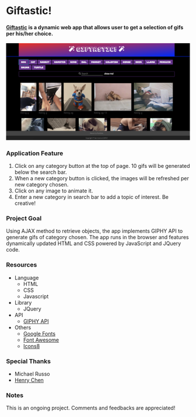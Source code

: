 # __Giftastic!__
#### [__Giftastic__](https://hojungt.github.io/GifTastic/) is a dynamic web app that allows user to get a selection of gifs per his/her choice. 

![screenshot](/assets/image/screenshot.png)

### Application Feature
1. Click on any category button at the top of page. 10 gifs will be generated below the search bar.
2. When a new category button is clicked, the images will be refreshed per new category chosen.
3. Click on any image to animate it.
4. Enter a new category in search bar to add a topic of interest. Be creative!

### Project Goal
Using AJAX method to retrieve objects, the app implements GIPHY API to generate gifs of category chosen. The app runs in the browser and features dynamically updated HTML and CSS powered by JavaScript and JQuery code.

### Resources
- Language
    - HTML
    - CSS
    - Javascript
- Library
    - JQuery
- API
    - [GIPHY API](https://developers.giphy.com/docs/)
- Others
    - [Google Fonts](https://fonts.google.com/)
    - [Font Awesome](https://fontawesome.com/?from=io)
    - [Icons8](https://icons8.com/)

### Special Thanks
- Michael Russo
- [Henry Chen](https://github.com/hchen651)

### Notes
This is an ongoing project. Comments and feedbacks are appreciated!